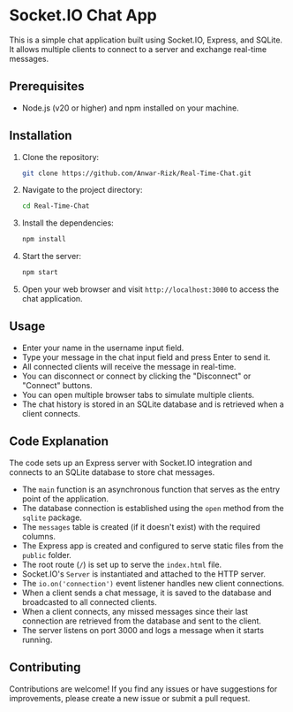 # Socket.IO Chat App

This is a simple chat application built using Socket.IO, Express, and SQLite. It allows multiple clients to connect to a server and exchange real-time messages.

## Prerequisites

- Node.js (v20 or higher) and npm installed on your machine.

## Installation

1. Clone the repository:

   ```bash
   git clone https://github.com/Anwar-Rizk/Real-Time-Chat.git
   ```

2. Navigate to the project directory:

   ```bash
   cd Real-Time-Chat
   ```

3. Install the dependencies:

   ```bash
   npm install
   ```

4. Start the server:

   ```bash
   npm start
   ```

5. Open your web browser and visit `http://localhost:3000` to access the chat application.

## Usage

- Enter your name in the username input field.
- Type your message in the chat input field and press Enter to send it.
- All connected clients will receive the message in real-time.
- You can disconnect or connect by clicking the "Disconnect" or "Connect" buttons.
- You can open multiple browser tabs to simulate multiple clients.
- The chat history is stored in an SQLite database and is retrieved when a client connects.

## Code Explanation

The code sets up an Express server with Socket.IO integration and connects to an SQLite database to store chat messages.

- The `main` function is an asynchronous function that serves as the entry point of the application.
- The database connection is established using the `open` method from the `sqlite` package.
- The `messages` table is created (if it doesn't exist) with the required columns.
- The Express app is created and configured to serve static files from the `public` folder.
- The root route (`/`) is set up to serve the `index.html` file.
- Socket.IO's `Server` is instantiated and attached to the HTTP server.
- The `io.on('connection')` event listener handles new client connections.
- When a client sends a chat message, it is saved to the database and broadcasted to all connected clients.
- When a client connects, any missed messages since their last connection are retrieved from the database and sent to the client.
- The server listens on port 3000 and logs a message when it starts running.

## Contributing

Contributions are welcome! If you find any issues or have suggestions for improvements, please create a new issue or submit a pull request.
